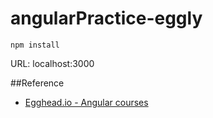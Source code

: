 # angularPractice-eggly

`npm install`

URL: localhost:3000

##Reference
- [Egghead.io - Angular courses](https://egghead.io/series/angularjs-app-from-scratch-getting-started)
